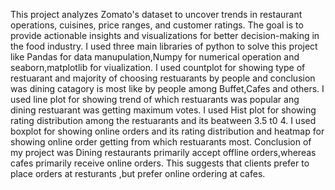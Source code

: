 This project analyzes Zomato's dataset to uncover trends in restaurant operations, cuisines, price ranges, and customer ratings. 
The goal is to provide actionable insights and visualizations for better decision-making in the food industry.
I used three main libraries of python to solve this project like Pandas for data manupulation,Numpy for numerical operation and seaborn,matplotlib for viualization.
I used countplot for showing type of restuarant and majority of choosing restuarants by people and conclusion was dining catagory is most like by people among Buffet,Cafes and others.
I used line plot for showing trend of which restuarants was popular ang dining restuarant was getting maximum votes.
I used Hist plot for showing rating distribution among the restuarants and its beatween 3.5 t0 4.
I used boxplot for showing online orders and its rating distribution and heatmap for showing online order getting from which restuarants most.
Conclusion of my project was Dining restaurants primarily accept offline orders,whereas cafes primarily receive online orders.
This suggests that clients prefer to place orders at resturants ,but prefer online ordering at cafes.
